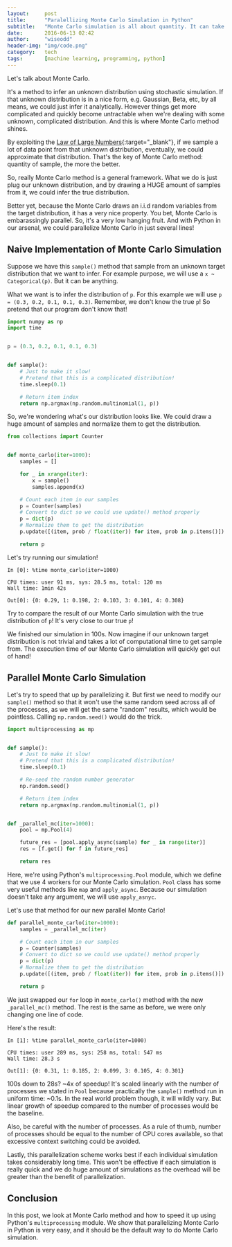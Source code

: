 ```yaml
---
layout:     post
title:      "Paralellizing Monte Carlo Simulation in Python"
subtitle:   "Monte Carlo simulation is all about quantity. It can take a long time to complete. Here's how to speed it up with the amazing Python multiprocessing module!"
date:       2016-06-13 02:42
author:     "wiseodd"
header-img: "img/code.png"
category:   tech
tags:       [machine learning, programming, python]
---
```


Let's talk about Monte Carlo.

It's a method to infer an unknown distribution using stochastic simulation. If that unknown distribution is in a nice form, e.g. Gaussian, Beta, etc, by all means, we could just infer it analytically. However things get more complicated and quickly become untractable when we're dealing with some unknown, complicated distribution. And this is where Monte Carlo method shines.

By exploiting the [Law of Large Numbers](https://en.wikipedia.org/wiki/Law_of_large_numbers){:target="_blank"}, if we sample a lot of data point from that unknown distribution, eventually, we could approximate that distribution. That's the key of Monte Carlo method: quantity of sample, the more the better.

So, really Monte Carlo method is a general framework. What we do is just plug our unknown distribution, and by drawing a HUGE amount of samples from it, we could infer the true distribution.

Better yet, because the Monte Carlo draws an i.i.d random variables from the target distribution, it has a very nice property. You bet, Monte Carlo is embarassingly parallel. So, it's a very low hanging fruit. And with Python in our arsenal, we could parallelize Monte Carlo in just several lines!

<h2 class="section-header">Naive Implementation of Monte Carlo Simulation</h2>

Suppose we have this `sample()` method that sample from an unknown target distribution that we want to infer. For example purpose, we will use a `x ~ Categorical(p)`. But it can be anything.

What we want is to infer the distribution of `p`. For this example we will use `p = (0.3, 0.2, 0.1, 0.1, 0.3)`. Remember, we don't know the true `p`! So pretend that our program don't know that!

``` python
import numpy as np
import time


p = (0.3, 0.2, 0.1, 0.1, 0.3)


def sample():
    # Just to make it slow!
    # Pretend that this is a complicated distribution!
    time.sleep(0.1)

    # Return item index
    return np.argmax(np.random.multinomial(1, p))
```

So, we're wondering what's our distribution looks like. We could draw a huge amount of samples and normalize them to get the distribution.

``` python
from collections import Counter


def monte_carlo(iter=1000):
    samples = []

    for _ in xrange(iter):
        x = sample()
        samples.append(x)

    # Count each item in our samples
    p = Counter(samples)
    # Convert to dict so we could use update() method properly
    p = dict(p)
    # Normalize them to get the distribution
    p.update([(item, prob / float(iter)) for item, prob in p.items()])

    return p
```

Let's try running our simulation!

```
In [0]: %time monte_carlo(iter=1000)

CPU times: user 91 ms, sys: 28.5 ms, total: 120 ms
Wall time: 1min 42s

Out[0]: {0: 0.29, 1: 0.198, 2: 0.103, 3: 0.101, 4: 0.308}
```

Try to compare the result of our Monte Carlo simulation with the true distribution of `p`! It's very close to our true `p`!

We finished our simulation in 100s. Now imagine if our unknown target distribution is not trivial and takes a lot of computational time to get sample from. The execution time of our Monte Carlo simulation will quickly get out of hand!

<h2 class="section-header">Parallel Monte Carlo Simulation</h2>

Let's try to speed that up by parallelizing it. But first we need to modify our `sample()` method so that it won't use the same random seed across all of the processes, as we will get the same "random" results, which would be pointless. Calling `np.random.seed()` would do the trick.

``` python
import multiprocessing as mp


def sample():
    # Just to make it slow!
    # Pretend that this is a complicated distribution!
    time.sleep(0.1)

    # Re-seed the random number generator
    np.random.seed()

    # Return item index
    return np.argmax(np.random.multinomial(1, p))


def _parallel_mc(iter=1000):
    pool = mp.Pool(4)

    future_res = [pool.apply_async(sample) for _ in range(iter)]
    res = [f.get() for f in future_res]

    return res
```

Here, we're using Python's `multiprocessing.Pool` module, which we define that we use 4 workers for our Monte Carlo simulation. `Pool` class has some very useful methods like `map` and `apply_async`. Because our simulation doesn't take any argument, we will use `apply_asnyc`.

Let's use that method for our new parallel Monte Carlo!

``` python
def parallel_monte_carlo(iter=1000):
    samples = _parallel_mc(iter)

    # Count each item in our samples
    p = Counter(samples)
    # Convert to dict so we could use update() method properly
    p = dict(p)
    # Normalize them to get the distribution
    p.update([(item, prob / float(iter)) for item, prob in p.items()])

    return p
```

We just swapped our `for` loop in `monte_carlo()` method with the new `_parallel_mc()` method. The rest is the same as before, we were only changing one line of code.

Here's the result:

```
In [1]: %time parallel_monte_carlo(iter=1000)

CPU times: user 289 ms, sys: 258 ms, total: 547 ms
Wall time: 28.3 s

Out[1]: {0: 0.31, 1: 0.185, 2: 0.099, 3: 0.105, 4: 0.301}
```

100s down to 28s? ~4x of speedup! It's scaled linearly with the number of processes we stated in `Pool` because practically the `sample()` method run in uniform time: ~0.1s. In the real world problem though, it will wildly vary. But linear growth of speedup compared to the number of processes would be the baseline.

Also, be careful with the number of processes. As a rule of thumb, number of processes should be equal to the number of CPU cores available, so that excessive context switching could be avoided.

Lastly, this parallelization scheme works best if each individual simulation takes considerably long time. This won't be effective if each simulation is really quick and we do huge amount of simulations as the overhead will be greater than the benefit of parallelization.

<h2 class="section-header">Conclusion</h2>

In this post, we look at Monte Carlo method and how to speed it up using Python's `multiprocessing` module. We show that parallelizing Monte Carlo in Python is very easy, and it should be the default way to do Monte Carlo simulation.
